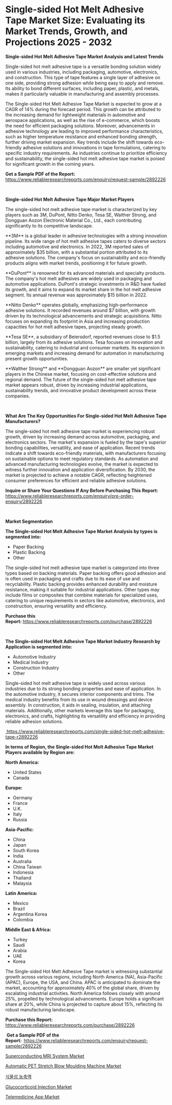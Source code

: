 <p><h1>Single-sided Hot Melt Adhesive Tape Market Size: Evaluating its Market Trends, Growth, and Projections 2025 - 2032</h1></p><p><strong>Single-sided Hot Melt Adhesive Tape Market Analysis and Latest Trends</strong></p>
<p><p>Single-sided hot melt adhesive tape is a versatile bonding solution widely used in various industries, including packaging, automotive, electronics, and construction. This type of tape features a single layer of adhesive on one side, providing strong adhesion while being easy to apply and remove. Its ability to bond different surfaces, including paper, plastic, and metals, makes it particularly valuable in manufacturing and assembly processes.</p><p>The Single-sided Hot Melt Adhesive Tape Market is expected to grow at a CAGR of 14% during the forecast period. This growth can be attributed to the increasing demand for lightweight materials in automotive and aerospace applications, as well as the rise of e-commerce, which boosts the need for efficient packaging solutions. Moreover, advancements in adhesive technology are leading to improved performance characteristics, such as higher temperature resistance and enhanced bonding strength, further driving market expansion. Key trends include the shift towards eco-friendly adhesive solutions and innovations in tape formulations, catering to specific industry requirements. As industries continue to prioritize efficiency and sustainability, the single-sided hot melt adhesive tape market is poised for significant growth in the coming years.</p></p>
<p><strong>Get a Sample PDF of the Report:&nbsp;</strong> <a href="https://www.reliableresearchreports.com/enquiry/request-sample/2892226?utm_campaign=40&utm_medium=2&utm_source=Github&utm_content=ia&utm_term=15032025&utm_id=single-sided-hot-melt-adhesive-tape">https://www.reliableresearchreports.com/enquiry/request-sample/2892226</a></p>
<p>&nbsp;</p>
<p><strong>Single-sided Hot Melt Adhesive Tape Major Market Players</strong></p>
<p><p>The single-sided hot melt adhesive tape market is characterized by key players such as 3M, DuPont, Nitto Denko, Tesa SE, Walther Strong, and Dongguan Aozon Electronic Material Co., Ltd., each contributing significantly to its competitive landscape.</p><p>**3M** is a global leader in adhesive technologies with a strong innovation pipeline. Its wide range of hot melt adhesive tapes caters to diverse sectors including automotive and electronics. In 2022, 3M reported sales of approximately $35 billion, with a substantial portion attributed to its adhesive solutions. The company's focus on sustainability and eco-friendly products aligns with market trends, positioning it for future growth.</p><p>**DuPont** is renowned for its advanced materials and specialty products. The company's hot melt adhesives are widely used in packaging and automotive applications. DuPont's strategic investments in R&D have fueled its growth, and it aims to expand its market share in the hot melt adhesive segment. Its annual revenue was approximately $15 billion in 2022.</p><p>**Nitto Denko** operates globally, emphasizing high-performance adhesive solutions. It recorded revenues around $7 billion, with growth driven by its technological advancements and strategic acquisitions. Nitto focuses on expanding its footprint in Asia and increasing production capacities for hot melt adhesive tapes, projecting steady growth.</p><p>**Tesa SE**, a subsidiary of Beiersdorf, reported revenues close to $1.5 billion, largely from its adhesive solutions. Tesa focuses on innovation and sustainability, catering to industrial and consumer markets. Its expansion in emerging markets and increasing demand for automation in manufacturing present growth opportunities.</p><p>**Walther Strong** and **Dongguan Aozon** are smaller yet significant players in the Chinese market, focusing on cost-effective solutions and regional demand. The future of the single-sided hot melt adhesive tape market appears robust, driven by increasing industrial applications, sustainability trends, and innovative product development across these companies.</p></p>
<p>&nbsp;</p>
<p><strong>What Are The Key Opportunities For Single-sided Hot Melt Adhesive Tape Manufacturers?</strong></p>
<p><p>The single-sided hot melt adhesive tape market is experiencing robust growth, driven by increasing demand across automotive, packaging, and electronics sectors. The market's expansion is fueled by the tape's superior bonding capabilities, versatility, and ease of application. Recent trends indicate a shift towards eco-friendly materials, with manufacturers focusing on sustainable options to meet regulatory standards. As automation and advanced manufacturing technologies evolve, the market is expected to witness further innovation and application diversification. By 2030, the market is projected to achieve a notable CAGR, reflecting heightened consumer preferences for efficient and reliable adhesive solutions.</p></p>
<p><strong>Inquire or Share Your Questions If Any Before Purchasing This Report:</strong> <a href="https://www.reliableresearchreports.com/enquiry/pre-order-enquiry/2892226?utm_campaign=40&utm_medium=2&utm_source=Github&utm_content=ia&utm_term=15032025&utm_id=single-sided-hot-melt-adhesive-tape">https://www.reliableresearchreports.com/enquiry/pre-order-enquiry/2892226</a></p>
<p>&nbsp;</p>
<p><strong>Market Segmentation</strong></p>
<p><strong>The Single-sided Hot Melt Adhesive Tape Market Analysis by types is segmented into:</strong></p>
<p><ul><li>Paper Backing</li><li>Plastic Backing</li><li>Other</li></ul></p>
<p><p>The single-sided hot melt adhesive tape market is categorized into three types based on backing materials. Paper backing offers good adhesion and is often used in packaging and crafts due to its ease of use and recyclability. Plastic backing provides enhanced durability and moisture resistance, making it suitable for industrial applications. Other types may include films or composites that combine materials for specialized uses, catering to unique requirements in sectors like automotive, electronics, and construction, ensuring versatility and efficiency.</p></p>
<p><strong>Purchase this Report:&nbsp;</strong><a href="https://www.reliableresearchreports.com/purchase/2892226?utm_campaign=40&utm_medium=2&utm_source=Github&utm_content=ia&utm_term=15032025&utm_id=single-sided-hot-melt-adhesive-tape">https://www.reliableresearchreports.com/purchase/2892226</a></p>
<p>&nbsp;</p>
<p><strong>The Single-sided Hot Melt Adhesive Tape Market Industry Research by Application is segmented into:</strong></p>
<p><ul><li>Automotive Industry</li><li>Medical Industry</li><li>Construction Industry</li><li>Other</li></ul></p>
<p><p>Single-sided hot melt adhesive tape is widely used across various industries due to its strong bonding properties and ease of application. In the automotive industry, it secures interior components and trims. The medical industry benefits from its use in wound dressings and device assembly. In construction, it aids in sealing, insulation, and attaching materials. Additionally, other markets leverage this tape for packaging, electronics, and crafts, highlighting its versatility and efficiency in providing reliable adhesion solutions.</p></p>
<p><a href="https://www.reliableresearchreports.com/single-sided-hot-melt-adhesive-tape-r2892226?utm_campaign=40&utm_medium=2&utm_source=Github&utm_content=ia&utm_term=15032025&utm_id=single-sided-hot-melt-adhesive-tape">&nbsp;https://www.reliableresearchreports.com/single-sided-hot-melt-adhesive-tape-r2892226</a></p>
<p><strong>In terms of Region, the Single-sided Hot Melt Adhesive Tape Market Players available by Region are:</strong></p>
<p>
    <p> <strong> North America: </strong>
        <ul>
            <li>United States</li>
            <li>Canada</li>
        </ul>
        </p> 
    <p> <strong> Europe: </strong>
        <ul>
            <li>Germany</li>
            <li>France</li>
            <li>U.K.</li>
            <li>Italy</li>
            <li>Russia</li>
        </ul>
        </p> 
    <p> <strong> Asia-Pacific: </strong>
        <ul>
            <li>China</li>
            <li>Japan</li>
            <li>South Korea</li>
            <li>India</li>
            <li>Australia</li>
            <li>China Taiwan</li>
            <li>Indonesia</li>
            <li>Thailand</li>
            <li>Malaysia</li>
        </ul>
        </p> 
    <p> <strong> Latin America: </strong>
        <ul>
            <li>Mexico</li>
            <li>Brazil</li>
            <li>Argentina Korea</li>
            <li>Colombia</li>
        </ul>
        </p> 
    <p> <strong> Middle East & Africa: </strong>
        <ul>
            <li>Turkey</li>
            <li>Saudi</li>
            <li>Arabia</li>
            <li>UAE</li>
            <li>Korea</li>
        </ul>
    </p>
    </p>
<p><p>The Single-sided Hot Melt Adhesive Tape market is witnessing substantial growth across various regions, including North America (NA), Asia-Pacific (APAC), Europe, the USA, and China. APAC is anticipated to dominate the market, accounting for approximately 40% of the global share, driven by escalating industrial activities. North America follows closely with around 25%, propelled by technological advancements. Europe holds a significant share at 20%, while China is projected to capture about 15%, reflecting its robust manufacturing landscape.</p></p>
<p><strong>Purchase this Report: </strong><a href="https://www.reliableresearchreports.com/purchase/2892226?utm_campaign=40&utm_medium=2&utm_source=Github&utm_content=ia&utm_term=15032025&utm_id=single-sided-hot-melt-adhesive-tape">https://www.reliableresearchreports.com/purchase/2892226</a></p>
<p>&nbsp;<strong>Get a Sample PDF of the Report:&nbsp;&nbsp;</strong><a href="https://www.reliableresearchreports.com/enquiry/request-sample/2892226?utm_campaign=40&utm_medium=2&utm_source=Github&utm_content=ia&utm_term=15032025&utm_id=single-sided-hot-melt-adhesive-tape">https://www.reliableresearchreports.com/enquiry/request-sample/2892226</a></p>
<p><strong></strong></p>
<p><p><a href="https://github.com/rvadencho/Market-Research-Report-List-1/blob/main/superconducting-mri-system-market.md?utm_campaign=40&utm_medium=2&utm_source=Github&utm_content=ia&utm_term=15032025&utm_id=single-sided-hot-melt-adhesive-tape">Superconducting MRI System Market</a></p><p><a href="https://github.com/obajimlaweh59/Market-Research-Report-List-1/blob/main/automatic-pet-stretch-blow-moulding-machine-market.md?utm_campaign=40&utm_medium=2&utm_source=Github&utm_content=ia&utm_term=15032025&utm_id=single-sided-hot-melt-adhesive-tape">Automatic PET Stretch Blow Moulding Machine Market</a></p><p><a href="https://github.com/sougarounis/Market-Research-Report-List-7/blob/main/377420645839.md?utm_campaign=40&utm_medium=2&utm_source=Github&utm_content=ia&utm_term=15032025&utm_id=single-sided-hot-melt-adhesive-tape">식물성 농축액</a></p><p><a href="https://github.com/muoioconzej8/Market-Research-Report-List-1/blob/main/glucocorticoid-injection-market.md?utm_campaign=40&utm_medium=2&utm_source=Github&utm_content=ia&utm_term=15032025&utm_id=single-sided-hot-melt-adhesive-tape">Glucocorticoid Injection Market</a></p><p><a href="https://github.com/gripeluigstt/Market-Research-Report-List-1/blob/main/telemedicine-app-market.md?utm_campaign=40&utm_medium=2&utm_source=Github&utm_content=ia&utm_term=15032025&utm_id=single-sided-hot-melt-adhesive-tape">Telemedicine App Market</a></p></p>